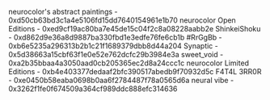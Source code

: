 neurocolor's abstract paintings - 0xd50cb63bd3c1a4e5106fd15dd7640154961e1b70
neurocolor Open Editions - 0xed9cf19ac80ba7e45de15c04f2c8a08228aabb2e
ShinkeiShoku - 0xd862d9e36a8d9887ba330fbd1e3edfe76fe6cb1b
#RrGgBb - 0xb6e5235a296313b2b1c21f1689379dbb8d44a204
Synaptic - 0x5d38663a15cbf63f1e0e52e762dcfc29b3984e3a
sweet_void - 0xa2b35bbaa4a3050aad0cb205365ec2d8a24ccc1c
neurocolor Limited Editions - 0xb4e403377dedaaf2bfc390517abedb9f70932d5c
F4T4L 3RR0R - 0xe0450b58eaba0698b0aa6f2784487f78a0565d6a
neural vibe - 0x3262f1fe0f674509a364cf989ddc888efc314636
